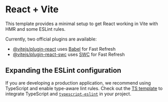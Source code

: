 # React + Vite

This template provides a minimal setup to get React working in Vite with HMR and some ESLint rules.

Currently, two official plugins are available:

- [@vitejs/plugin-react](https://github.com/vitejs/vite-plugin-react/blob/main/packages/plugin-react/README.md)
  uses [Babel](https://babeljs.io/) for Fast Refresh
- [@vitejs/plugin-react-swc](https://github.com/vitejs/vite-plugin-react-swc) uses
  [SWC](https://swc.rs/) for Fast Refresh

## Expanding the ESLint configuration

If you are developing a production application, we recommend using TypeScript and enable type-aware
lint rules. Check out the
[TS template](https://github.com/vitejs/vite/tree/main/packages/create-vite/template-react-ts) to
integrate TypeScript and [`typescript-eslint`](https://typescript-eslint.io) in your project.
